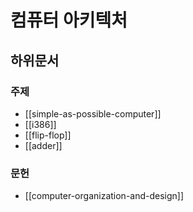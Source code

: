 # 컴퓨터 아키텍처

## 하위문서

### 주제

- [[simple-as-possible-computer]]
- [[i386]]
- [[flip-flop]]
- [[adder]]

### 문헌

- [[computer-organization-and-design]]
